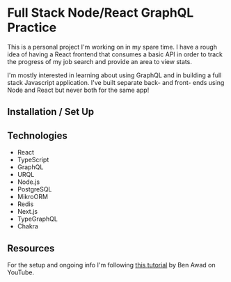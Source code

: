 # Full Stack Node/React GraphQL Practice

This is a personal project I'm working on in my spare time. I have a rough idea of having a
React frontend that consumes a basic API in order to track the progress of my job search 
and provide an area to view stats.

I'm mostly interested in learning about using GraphQL and in building a full stack 
Javascript application. I've built separate back- and front- ends using Node and React
but never both for the same app!

## Installation / Set Up



## Technologies

- React
- TypeScript
- GraphQL
- URQL
- Node.js
- PostgreSQL
- MikroORM
- Redis
- Next.js
- TypeGraphQL
- Chakra

## Resources

For the setup and ongoing info I'm following [this tutorial](https://www.youtube.com/watch?v=I6ypD7qv3Z8) by Ben Awad on YouTube.